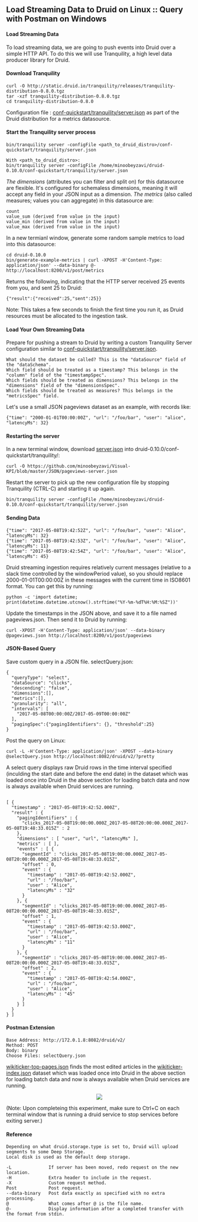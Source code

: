 ## Load Streaming Data to Druid on Linux :: Query with Postman on Windows

#### Load Streaming Data

To load streaming data, we are going to push events into Druid over a simple HTTP API. To do this we will use Tranquility, a high level data producer library for Druid.

#### Download Tranquility
```
curl -O http://static.druid.io/tranquility/releases/tranquility-distribution-0.8.0.tgz
tar -xzf tranquility-distribution-0.8.0.tgz
cd tranquility-distribution-0.8.0
```
Configuration file : <a href="https://raw.githubusercontent.com/druid-io/druid/master/examples/conf-quickstart/tranquility/server.json">conf-quickstart/tranquility/server.json</a> as part of the Druid distribution for a metrics datasource.

#### Start the Tranquility server process

```
bin/tranquility server -configFile <path_to_druid_distro>/conf-quickstart/tranquility/server.json

With <path_to_druid_distro>:
bin/tranquility server -configFile /home/minoobeyzavi/druid-0.10.0/conf-quickstart/tranquility/server.json
```

<i>The dimensions</i> (attributes you can filter and split on) for this datasource are flexible. It's configured for schemaless dimensions, meaning it will accept any field in your JSON input as a dimension. <i>The metrics</i> (also called measures; values you can aggregate) in this datasource are:

    count
    value_sum (derived from value in the input)
    value_min (derived from value in the input)
    value_max (derived from value in the input)

In a new termianl window, generate some random sample metrics to load into this datasource:

```
cd druid-0.10.0
bin/generate-example-metrics | curl -XPOST -H'Content-Type: application/json' --data-binary @- http://localhost:8200/v1/post/metrics
```

Returns the following, indicating that the HTTP server received 25 events from you, and sent 25 to Druid:

```
{"result":{"received":25,"sent":25}}
```
Note: This takes a few seconds to finish the first time you run it, as Druid resources must be allocated to the ingestion task.

#### Load Your Own Streaming Data
Prepare for pushing a stream to Druid by writing a custom Tranquility Server configuration similar to <a href="https://raw.githubusercontent.com/druid-io/druid/master/examples/conf-quickstart/tranquility/server.json">conf-quickstart/tranquility/server.json</a>.

    What should the dataset be called? This is the "dataSource" field of the "dataSchema".
    Which field should be treated as a timestamp? This belongs in the "column" field of the "timestampSpec".
    Which fields should be treated as dimensions? This belongs in the "dimensions" field of the "dimensionsSpec".
    Which fields should be treated as measures? This belongs in the "metricsSpec" field.
    
Let's use a small JSON pageviews dataset as an example, with records like:

```
{"time": "2000-01-01T00:00:00Z", "url": "/foo/bar", "user": "alice", "latencyMs": 32}
```

#### Restarting the server
In a new terminal window, download <a href="https://github.com/minoobeyzavi/Visual-KPI/blob/master/JSON/server.json">server.json</a> into druid-0.10.0/conf-quickstart/tranquility/: 

```
curl -O https://github.com/minoobeyzavi/Visual-KPI/blob/master/JSON/pageviews-server.json
```

Restart the server to pick up the new configuration file by stopping Tranquility (CTRL-C) and starting it up again.

```
bin/tranquility server -configFile /home/minoobeyzavi/druid-0.10.0/conf-quickstart/tranquility/server.json
```
#### Sending Data

```
{"time": "2017-05-08T19:42:52Z", "url": "/foo/bar", "user": "Alice", "latencyMs": 32}
{"time": "2017-05-08T19:42:53Z", "url": "/foo/bar", "user": "Alice", "latencyMs": 11}
{"time": "2017-05-08T19:42:54Z", "url": "/foo/bar", "user": "Alice", "latencyMs": 45}
```

Druid streaming ingestion requires relatively current messages (relative to a slack time controlled by the windowPeriod value), so you should replace 2000-01-01T00:00:00Z in these messages with the current time in ISO8601 format. You can get this by running:

```
python -c 'import datetime; print(datetime.datetime.utcnow().strftime("%Y-%m-%dT%H:%M:%SZ"))'
```

Update the timestamps in the JSON above, and save it to a file named pageviews.json. Then send it to Druid by running:

```
curl -XPOST -H'Content-Type: application/json' --data-binary @pageviews.json http://localhost:8200/v1/post/pageviews
```

#### JSON-Based Query

Save custom query in a JSON file.
selectQuery.json:
```
{
  "queryType": "select",
  "dataSource": "clicks",
  "descending": "false",
  "dimensions":[],
  "metrics":[],
  "granularity": "all",
  "intervals": [
    "2017-05-08T00:00:00Z/2017-05-09T00:00:00Z"
  ],
  "pagingSpec":{"pagingIdentifiers": {}, "threshold":25}
}
```

Post the query on Linux:
```
curl -L -H'Content-Type: application/json' -XPOST --data-binary @selectQuery.json http://localhost:8082/druid/v2/?pretty
```
A select query displays raw Druid rows in the time interval specified (inculding the start date and before the end date) in the dataset which was loaded once into Druid in the above section for loading batch data and now is always available when Druid services are running.
```

[ {
  "timestamp" : "2017-05-08T19:42:52.000Z",
  "result" : {
    "pagingIdentifiers" : {
      "clicks_2017-05-08T19:00:00.000Z_2017-05-08T20:00:00.000Z_2017-05-08T19:48:33.015Z" : 2
    },
    "dimensions" : [ "user", "url", "latencyMs" ],
    "metrics" : [ ],
    "events" : [ {
      "segmentId" : "clicks_2017-05-08T19:00:00.000Z_2017-05-08T20:00:00.000Z_2017-05-08T19:48:33.015Z",
      "offset" : 0,
      "event" : {
        "timestamp" : "2017-05-08T19:42:52.000Z",
        "url" : "/foo/bar",
        "user" : "Alice",
        "latencyMs" : "32"
      }
    }, {
      "segmentId" : "clicks_2017-05-08T19:00:00.000Z_2017-05-08T20:00:00.000Z_2017-05-08T19:48:33.015Z",
      "offset" : 1,
      "event" : {
        "timestamp" : "2017-05-08T19:42:53.000Z",
        "url" : "/foo/bar",
        "user" : "Alice",
        "latencyMs" : "11"
      }
    }, {
      "segmentId" : "clicks_2017-05-08T19:00:00.000Z_2017-05-08T20:00:00.000Z_2017-05-08T19:48:33.015Z",
      "offset" : 2,
      "event" : {
        "timestamp" : "2017-05-08T19:42:54.000Z",
        "url" : "/foo/bar",
        "user" : "Alice",
        "latencyMs" : "45"
      }
    } ]
  }
} ]
```

#### Postman Extension

```
Base Address: http://172.0.1.8:8082/druid/v2/
Method: POST
Body: binary
Choose Files: selectQuery.json

```
<a href="https://github.com/druid-io/druid/raw/master/examples/quickstart/wikiticker-top-pages.json">wikiticker-top-pages.json</a> finds the most edited articles in the <a href="https://github.com/druid-io/druid/raw/master/examples/quickstart/wikiticker-index.json">wikiticker-index.json</a> dataset which was loaded once into Druid in the above section for loading batch data and now is always available when Druid services are running.

<div align="center"><img src="https://github.com/minoobeyzavi/Visual-KPI/blob/master/Images/postman-streamingData.png"></img></div>

(Note: Upon completeing this experiment, make sure to Ctrl+C on each terminal window that is running a druid service to stop services before exiting server.)

#### Reference
```
Depending on what druid.storage.type is set to, Druid will upload segments to some Deep Storage.
Local disk is used as the default deep storage.

-L              If server has been moved, redo request on the new location.
-H              Extra header to include in the request.
-X              Custom request method.
Post            Post request.
--data-binary   Post data exactly as specified with no extra processing.
@               What comes after @ is the file name.
@-              Display information after a completed transfer with the format from stdin.
```
